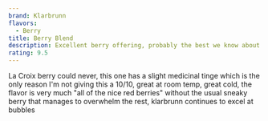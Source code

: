 ```yaml
---
brand: Klarbrunn
flavors:
  - Berry
title: Berry Blend
description: Excellent berry offering, probably the best we know about.
rating: 9.5
---
```

L﻿a Croix berry could never, this one has a slight medicinal tinge which is the only reason I'm not giving this a 10/10, great at room temp, great cold, the flavor is very much "all of the nice red berries" without the usual sneaky berry that manages to overwhelm the rest, klarbrunn continues to excel at bubbles